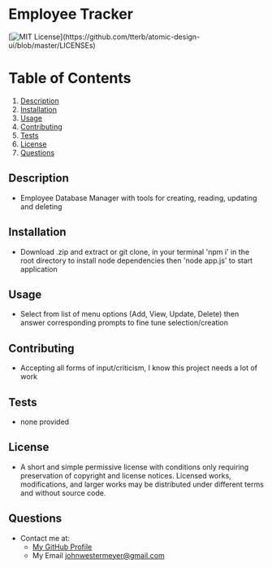 # Employee Tracker
  [![MIT License](https://img.shields.io/apm/l/atomic-design-ui.svg?)](https://github.com/tterb/atomic-design-ui/blob/master/LICENSEs)
  # Table of Contents
1. [Description](#description)
2. [Installation](#installation)
3. [Usage](#usage)
4. [Contributing](#contributing)
5. [Tests](#tests)
6. [License](#license)
7. [Questions](#questions)
## Description
* Employee Database Manager with tools for creating, reading, updating and deleting
## Installation
* Download .zip and extract or git clone, in your terminal 'npm i' in the root directory to install node dependencies then 'node app.js' to start application
## Usage
* Select from list of menu options (Add, View, Update, Delete) then answer corresponding prompts to fine tune selection/creation
## Contributing
* Accepting all forms of input/criticism, I know this project needs a lot of work
## Tests
* none provided
## License
* A short and simple permissive license with conditions only requiring preservation of copyright and license notices. Licensed works, modifications, and larger works may be distributed under different terms and without source code.
## Questions
* Contact me at:
  * [My GitHub Profile](https://github.com/johnwestermeyer)
  * My Email johnwestermeyer@gmail.com

